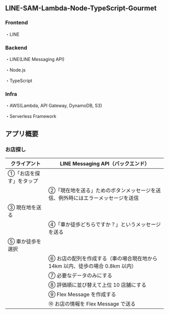 ## LINE-SAM-Lambda-Node-TypeScript-Gourmet

### Frontend

・LINE

### Backend

・LINE(LINE Messaging API)

・Node.js

・TypeScript

### Infra

・AWS(Lambda, API Gateway, DynamoDB, S3)

・Serverless Framework

## アプリ概要

### お店探し

| クライアント            | LINE Messaging API（バックエンド）                                              |
| ----------------------- | ------------------------------------------------------------------------------- |
| ①「お店を探す」をタップ |                                                                                 |
|                         | ②「現在地を送る」ためのボタンメッセージを送信、例外時にはエラーメッセージを送信 |
| ③ 現在地を送る          |                                                                                 |
|                         | ④「車か徒歩どちらですか？」というメッセージを送る                               |
| ⑤ 車か徒歩を選択        |                                                                                 |
|                         | ⑥ お店の配列を作成する（車の場合現在地から 14km 以内、徒歩の場合 0.8km 以内）   |
|                         | ⑦ 必要なデータのみにする                                                        |
|                         | ⑧ 評価順に並び替えて上位 10 店舗にする                                          |
|                         | ⑨ Flex Message を作成する                                                       |
|                         | ⑩ お店の情報を Flex Message で送る                                              |

